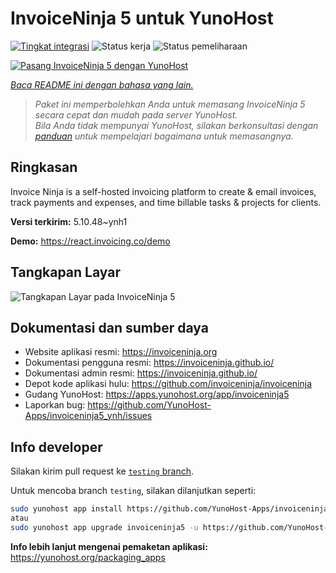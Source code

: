 <!--
N.B.: README ini dibuat secara otomatis oleh <https://github.com/YunoHost/apps/tree/master/tools/readme_generator>
Ini TIDAK boleh diedit dengan tangan.
-->

# InvoiceNinja 5 untuk YunoHost

[![Tingkat integrasi](https://dash.yunohost.org/integration/invoiceninja5.svg)](https://ci-apps.yunohost.org/ci/apps/invoiceninja5/) ![Status kerja](https://ci-apps.yunohost.org/ci/badges/invoiceninja5.status.svg) ![Status pemeliharaan](https://ci-apps.yunohost.org/ci/badges/invoiceninja5.maintain.svg)

[![Pasang InvoiceNinja 5 dengan YunoHost](https://install-app.yunohost.org/install-with-yunohost.svg)](https://install-app.yunohost.org/?app=invoiceninja5)

*[Baca README ini dengan bahasa yang lain.](./ALL_README.md)*

> *Paket ini memperbolehkan Anda untuk memasang InvoiceNinja 5 secara cepat dan mudah pada server YunoHost.*  
> *Bila Anda tidak mempunyai YunoHost, silakan berkonsultasi dengan [panduan](https://yunohost.org/install) untuk mempelajari bagaimana untuk memasangnya.*

## Ringkasan

Invoice Ninja is a self-hosted invoicing platform to create & email invoices, track payments and expenses, and time billable tasks & projects for clients.


**Versi terkirim:** 5.10.48~ynh1

**Demo:** <https://react.invoicing.co/demo>

## Tangkapan Layar

![Tangkapan Layar pada InvoiceNinja 5](./doc/screenshots/Create-Invoices-in-Seconds.png)

## Dokumentasi dan sumber daya

- Website aplikasi resmi: <https://invoiceninja.org>
- Dokumentasi pengguna resmi: <https://invoiceninja.github.io/>
- Dokumentasi admin resmi: <https://invoiceninja.github.io/>
- Depot kode aplikasi hulu: <https://github.com/invoiceninja/invoiceninja>
- Gudang YunoHost: <https://apps.yunohost.org/app/invoiceninja5>
- Laporkan bug: <https://github.com/YunoHost-Apps/invoiceninja5_ynh/issues>

## Info developer

Silakan kirim pull request ke [`testing` branch](https://github.com/YunoHost-Apps/invoiceninja5_ynh/tree/testing).

Untuk mencoba branch `testing`, silakan dilanjutkan seperti:

```bash
sudo yunohost app install https://github.com/YunoHost-Apps/invoiceninja5_ynh/tree/testing --debug
atau
sudo yunohost app upgrade invoiceninja5 -u https://github.com/YunoHost-Apps/invoiceninja5_ynh/tree/testing --debug
```

**Info lebih lanjut mengenai pemaketan aplikasi:** <https://yunohost.org/packaging_apps>
